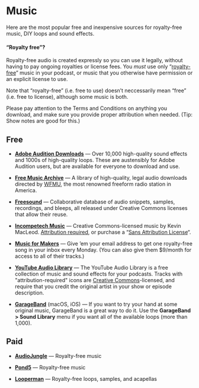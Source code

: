 # Music

Here are the most popular free and inexpensive sources for royalty-free music, DIY loops and sound effects.

#### “Royalty free”?

Royalty-free audio is created expressly so you can use it legally, without having to pay ongoing royalties or license fees. You _must_ use only “[royalty-free](https://en.wikipedia.org/wiki/Production_music)” music in your podcast, or music that you otherwise have permission or an explicit license to use.

Note that “royalty-free” (i.e. free to use) doesn’t neccessarily mean “free” (i.e. free to license), although some music is both.

Please pay attention to the Terms and Conditions on anything you download, and make sure you provide proper attribution when needed. (Tip: Show notes are good for this.)

## Free

* **[Adobe Audition Downloads](http://offers.adobe.com/en/na/audition/offers/audition_dlc.html)** — Over 10,000 high-quality sound effects and 1000s of high-quality loops. These are austensibly for Adobe Audition users, but are available for everyone to download and use.

* **[Free Music Archive](http://freemusicarchive.org/)** — A library of high-quality, legal audio downloads directed by [WFMU](https://wfmu.org/), the most renowned freeform radio station in America.

* **[Freesound](http://freesound.org/)** — Collaborative database of audio snippets, samples, recordings, and bleeps, all released under Creative Commons licenses that allow their reuse.

* **[Incompetech Music](http://incompetech.com/music/)** — Creative Commons-licensed music by Kevin MacLeod. [Attribution required](https://creativecommons.org/licenses/by/3.0/us/), or purchase a “[Sans Attribution License](http://incompetech.com/music/royalty-free/licenses/sans.php)“.

* **[Music for Makers](https://musicformakers.com/)** — Give ’em your email address to get one royalty-free song in your inbox every Monday. (You can also give them $9/month for access to all of their tracks.)

* **[YouTube Audio Library](https://www.youtube.com/audiolibrary/music)** — The YouTube Audio Library is a free collection of music and sound effects for your podcasts. Tracks with "attribution-required" icons are [Creative Commons](http://creativecommons.org/)-licensed, and require that you credit the original artist in your show or episode description.

* **[GarageBand](http://www.apple.com/mac/garageband/)** (macOS, iOS) — If you want to try your hand at some original music, GarageBand is a great way to do it. Use the **GarageBand > Sound Library** menu if you want all of the available loops (more than 1,000).

## Paid

* **[AudioJungle](http://audiojungle.net/)** — Royalty-free music

* **[Pond5](http://www.pond5.com/)** — Royalty-free music

* **[Looperman](http://www.looperman.com/)** — Royalty-free loops, samples, and acapellas

